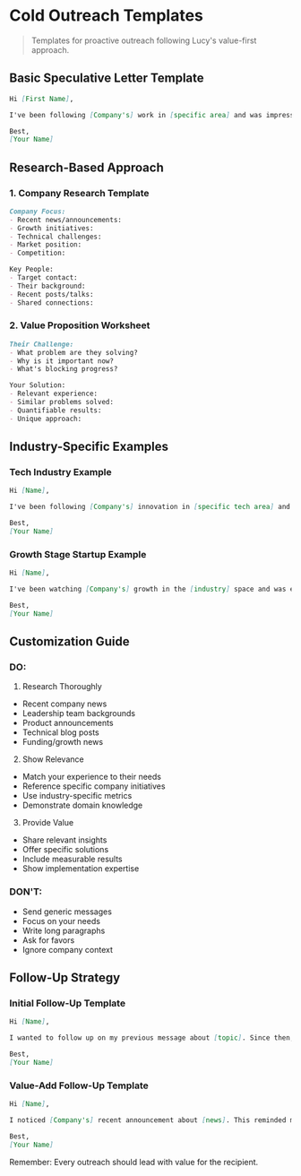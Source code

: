 # Cold Outreach Templates

> Templates for proactive outreach following Lucy's value-first approach.

## Basic Speculative Letter Template

```markdown
Hi [First Name],

I've been following [Company's] work in [specific area] and was impressed by [recent achievement/announcement]. With my background in [relevant expertise] and track record of [specific achievement], I believe I could add significant value to your team. Would you be open to a brief conversation about how my skills in [area] could help address [specific challenge/opportunity]?

Best,
[Your Name]
```

## Research-Based Approach

### 1. Company Research Template
```markdown
Company Focus:
- Recent news/announcements:
- Growth initiatives:
- Technical challenges:
- Market position:
- Competition:

Key People:
- Target contact:
- Their background:
- Recent posts/talks:
- Shared connections:
```

### 2. Value Proposition Worksheet
```markdown
Their Challenge:
- What problem are they solving?
- Why is it important now?
- What's blocking progress?

Your Solution:
- Relevant experience:
- Similar problems solved:
- Quantifiable results:
- Unique approach:
```

## Industry-Specific Examples

### Tech Industry Example
```markdown
Hi [Name],

I've been following [Company's] innovation in [specific tech area] and was particularly impressed by your recent [specific achievement, e.g., "launch of real-time analytics platform"]. At [Current Company], I built similar systems that improved processing speed by 300% while handling 2M+ daily transactions. Would you be open to a brief discussion about how my experience in high-performance systems could help [Company] scale its [specific] infrastructure?

Best,
[Your Name]
```

### Growth Stage Startup Example
```markdown
Hi [Name],

I've been watching [Company's] growth in the [industry] space and was excited to see your Series B announcement focusing on [specific goal]. At [Current Company], I led the technical team that helped scale from 100K to 2M users while maintaining 99.99% uptime. Would you be open to discussing how my experience scaling startups could help [Company] achieve its growth objectives?

Best,
[Your Name]
```

## Customization Guide

### DO:
1. Research Thoroughly
- Recent company news
- Leadership team backgrounds
- Product announcements
- Technical blog posts
- Funding/growth news

2. Show Relevance
- Match your experience to their needs
- Reference specific company initiatives
- Use industry-specific metrics
- Demonstrate domain knowledge

3. Provide Value
- Share relevant insights
- Offer specific solutions
- Include measurable results
- Show implementation expertise

### DON'T:
- Send generic messages
- Focus on your needs
- Write long paragraphs
- Ask for favors
- Ignore company context

## Follow-Up Strategy

### Initial Follow-Up Template
```markdown
Hi [Name],

I wanted to follow up on my previous message about [topic]. Since then, I [new achievement/insight that adds value]. Would you be open to a brief conversation about [specific value proposition]?

Best,
[Your Name]
```

### Value-Add Follow-Up Template
```markdown
Hi [Name],

I noticed [Company's] recent announcement about [news]. This reminded me of a similar challenge I solved at [Previous Company], where we [specific achievement with metrics]. I'd be happy to share our approach and lessons learned if helpful.

Best,
[Your Name]
```

Remember: Every outreach should lead with value for the recipient.
